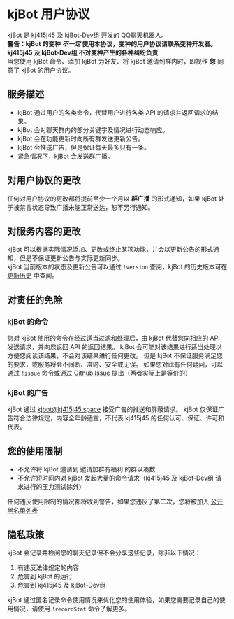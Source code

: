 # kjBot 用户协议

[kjBot](https://github.com/kj415j45/kjBot) 是 [kj415j45](https://github.com/kj415j45) 及 [kjBot-Dev组](https://github.com/kjBot-Dev) 开发的 QQ聊天机器人。  
**警告：kjBot 的变种 _不一定_ 使用本协议，变种的用户协议请联系变种开发者。 kj415j45 及 kjBot-Dev组 不对变种产生的各种纠纷负责**  
当您使用 kjBot 命令、添加 kjBot 为好友、将 kjBot 邀请到群内时，即视作 **您** 同意了 kjBot 的用户协议。

## 服务描述

- kjBot 通过用户的各类命令，代替用户进行各类 API 的请求并返回请求的结果。
- kjBot 会对聊天群内的部分关键字及情况进行动态响应。
- kjBot 会在功能更新时向所有群发送更新公告。
- kjBot 会推送广告，但是保证每天最多只有一条。
- 紧急情况下，kjBot 会发送群广播。

## 对用户协议的更改

任何对用户协议的更改都将提前至少一个月以 **群广播** 的形式通知，如果 kjBot 处于被禁言状态导致广播未能正常送达，恕不另行通知。

## 对服务内容的更改

kjBot 可以根据实际情况添加、更改或终止某项功能，并会以更新公告的形式通知，但是不保证更新公告与实际更新同步。  
kjBot 当前版本的状态及更新公告可以通过 `!version` 查阅，kjBot 的历史版本可在 [更新历史](https://github.com/kj415j45/kjBot/releases) 中查阅。

## 对责任的免除

### kjBot 的命令

您对 kjBot 使用的命令在经过适当过滤和处理后，由 kjBot 代替您向相应的 API 发送请求，并向您返回 API 的返回结果。
kjBot 会可能对该结果进行适当处理以方便您阅读该结果，不会对该结果进行任何更改。
但是 kjBot 不保证服务满足您的要求，或服务将会不间断、准时、安全或无误。
如果您对此有任何疑问，可以通过 `!issue` 命令或通过 [Github Issue](https://github.com/kj415j45/kjBot/issues/new) 提出（两者实际上是等价的）

### kjBot 的广告

kjBot 通过 kjbot@kj415j45.space 接受广告的推送和屏蔽请求。
kjBot 仅保证广告符合法律规定，内容全年龄适宜，不代表 kj415j45 的任何认可、保证、许可和代表。

## 您的使用限制

- 不允许将 kjBot 邀请到 邀请加群有福利 的群以凑数
- 不允许短时间内对 kjBot 发起大量的命令请求（kj415j45 及 kjBot-Dev组 请求进行的压力测试除外）

任何违反使用限制的情况都将收到警告，如果您违反了第二次，您将被加入 [公开黑名单列表](https://github.com/kjBot-Dev/blacklist)

## 隐私政策

kjBot 会记录并检阅您的聊天记录但不会分享这些记录，除非以下情况：
1. 有违反法律规定的内容
2. 危害到 kjBot 的运行
3. 危害到 kj415j45 及 kjBot-Dev组

kjBot 通过匿名记录命令使用情况来优化您的使用体验，如果您需要记录自己的使用情况，请使用 `!recordStat` 命令了解更多。
